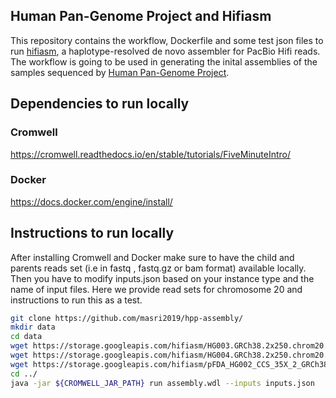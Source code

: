 ## Human Pan-Genome Project and Hifiasm 

This repository contains the workflow, Dockerfile and some test json files to run [hifiasm](https://github.com/chhylp123/hifiasm), a haplotype-resolved de novo assembler for PacBio Hifi reads. The workflow is going to be used in generating the inital assemblies of the samples sequenced by [Human Pan-Genome Project](https://humanpangenome.org/).

## Dependencies to run locally

### Cromwell
https://cromwell.readthedocs.io/en/stable/tutorials/FiveMinuteIntro/
### Docker
https://docs.docker.com/engine/install/

## Instructions to run locally
After installing Cromwell and Docker make sure to have the child and parents reads set (i.e in fastq , fastq.gz or bam format) available locally. Then you have to modify inputs.json based on your instance type and the name of input files. Here we provide read sets for chromosome 20 and instructions to run this as a test.


```bash
git clone https://github.com/masri2019/hpp-assembly/
mkdir data
cd data
wget https://storage.googleapis.com/hifiasm/HG003.GRCh38.2x250.chrom20.fastq.gz
wget https://storage.googleapis.com/hifiasm/HG004.GRCh38.2x250.chrom20.fastq.gz
wget https://storage.googleapis.com/hifiasm/pFDA_HG002_CCS_35X_2_GRCh38_no_alt.chrom20.fastq.gz
cd ../
java -jar ${CROMWELL_JAR_PATH} run assembly.wdl --inputs inputs.json
```
